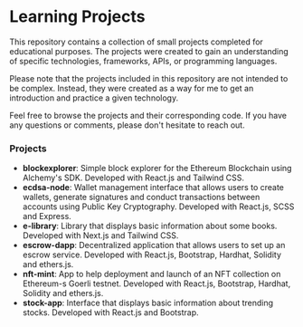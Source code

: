 # Learning Projects

This repository contains a collection of small projects completed for educational purposes. The projects were created to gain an understanding of specific technologies, frameworks, APIs, or programming languages.

Please note that the projects included in this repository are not intended to be complex. Instead, they were created as a way for me to get an introduction and practice a given technology.

Feel free to browse the projects and their corresponding code. If you have any questions or comments, please don't hesitate to reach out.

### Projects

- **blockexplorer**: Simple block explorer for the Ethereum Blockchain using Alchemy's SDK. Developed with React.js and Tailwind CSS.
- **ecdsa-node**: Wallet management interface that allows users to create wallets, generate signatures and conduct transactions between accounts using Public Key Cryptography. Developed with React.js, SCSS and Express.
- **e-library**: Library that displays basic information about some books. Developed with Next.js and Tailwind CSS.
- **escrow-dapp**: Decentralized application that allows users to set up an escrow service. Developed with React.js, Bootstrap, Hardhat, Solidity and ethers.js.
- **nft-mint**: App to help deployment and launch of an NFT collection on Ethereum-s Goerli testnet. Developed with React.js, Bootstrap, Hardhat, Solidity and ethers.js.
- **stock-app**: Interface that displays basic information about trending stocks. Developed with React.js and Bootstrap.
